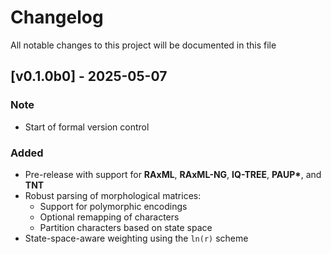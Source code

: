 # Changelog

All notable changes to this project will be documented in this file

## [v0.1.0b0] - 2025-05-07

### Note
- Start of formal version control

### Added
- Pre-release with support for **RAxML**, **RAxML-NG**, **IQ-TREE**, **PAUP\***, and **TNT**
- Robust parsing of morphological matrices:
  - Support for polymorphic encodings
  - Optional remapping of characters
  - Partition characters based on state space
- State-space-aware weighting using the `ln(r)` scheme